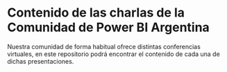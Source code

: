 # Contenido de las charlas de la Comunidad de Power BI Argentina

Nuestra comunidad de forma habitual ofrece distintas conferencias virtuales, en este repositorio podrá encontrar el contenido de cada una de dichas presentaciones.
